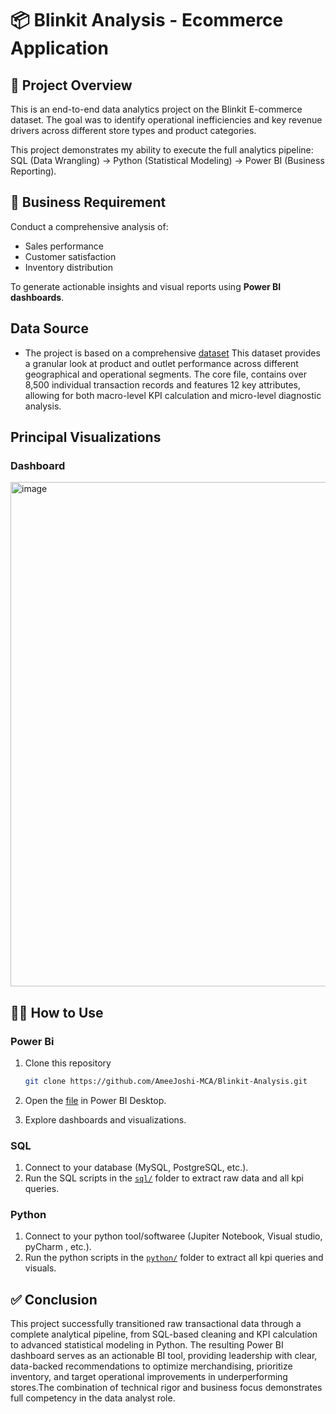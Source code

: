 # 📦 Blinkit Analysis - Ecommerce Application

## 📘 Project Overview
This is an end-to-end data analytics project on the Blinkit E-commerce dataset. The goal was to identify operational inefficiencies and key revenue drivers across different store types and product categories.

This project demonstrates my ability to execute the full analytics pipeline:
SQL (Data Wrangling) → Python (Statistical Modeling) → Power BI (Business Reporting).


## 🎯 Business Requirement
Conduct a comprehensive analysis of:
- Sales performance  
- Customer satisfaction  
- Inventory distribution  

To generate actionable insights and visual reports using **Power BI dashboards**.


## Data Source
* The project is based on a comprehensive [dataset](https://github.com/AmeeJoshi-MCA/Blinkit-Analysis/blob/main/Data/BlinkIT%20Grocery%20Data.csv) 
 This dataset provides a granular look at product and outlet performance across different geographical and operational segments.
 The core file, contains over 8,500 individual transaction records and features 12 key attributes, allowing for both macro-level KPI calculation and micro-level diagnostic analysis.



## Principal Visualizations
### Dashboard
<img width="1390" height="807" alt="image" src="https://github.com/user-attachments/assets/04ea33a2-e214-4844-aa99-1a25413f59e3" />



## 🧑‍💻 How to Use
### Power Bi
1. Clone this repository  
   ```bash
   git clone https://github.com/AmeeJoshi-MCA/Blinkit-Analysis.git

2. Open the [file](https://github.com/AmeeJoshi-MCA/Blinkit-Analysis/blob/main/PowerBi/BlinkItAnalysis.pbit) in Power BI Desktop.

3. Explore dashboards and visualizations.

### SQL 

1. Connect to your database (MySQL, PostgreSQL, etc.).  
2. Run the SQL scripts in the [`sql/`](https://github.com/AmeeJoshi-MCA/Blinkit-Analysis/blob/main/Sql/SQLQuery1.sql) folder to extract raw data and all kpi queries.
   
### Python

1. Connect to your python tool/softwaree (Jupiter Notebook, Visual studio, pyCharm , etc.).  
2. Run the python scripts in the [`python/`](https://github.com/AmeeJoshi-MCA/Blinkit-Analysis/blob/main/Python/BlinkitDataAnalysis.ipynb) folder to extract all kpi queries and visuals.


 ## ✅ Conclusion
 
This project successfully transitioned raw transactional data through a complete analytical pipeline, from SQL-based cleaning and KPI calculation to advanced statistical modeling in Python. The resulting Power BI dashboard serves as an actionable BI tool, providing leadership with clear, data-backed recommendations to optimize merchandising, prioritize inventory, and target operational improvements in underperforming stores.The combination of technical rigor and business focus demonstrates full competency in the data analyst role.


